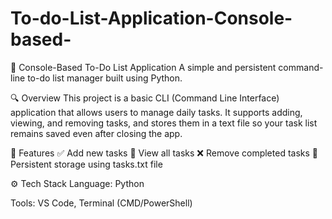 # To-do-List-Application-Console-based-

📝 Console-Based To-Do List Application
A simple and persistent command-line to-do list manager built using Python.

🔍 Overview
This project is a basic CLI (Command Line Interface) application that allows users to manage daily tasks. It supports adding, viewing, and removing tasks, and stores them in a text file so your task list remains saved even after closing the app.

🎯 Features
✅ Add new tasks
📄 View all tasks
❌ Remove completed tasks
💾 Persistent storage using tasks.txt file

⚙️ Tech Stack
Language: Python

Tools: VS Code, Terminal (CMD/PowerShell)
